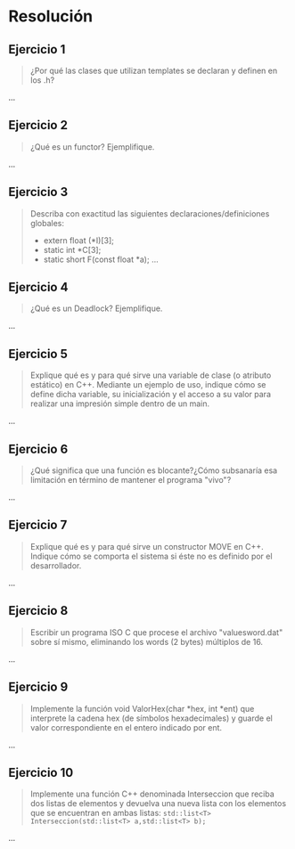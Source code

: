 # Resolución

## Ejercicio 1
> ¿Por qué las clases que utilizan templates se declaran y definen en los .h?

...

## Ejercicio 2
> ¿Qué es un functor? Ejemplifique.

...

## Ejercicio 3
> Describa con exactitud las siguientes declaraciones/definiciones globales:
> * extern float (*I)[3];
> * static int *C[3];
> * static short F(const float *a);
...

## Ejercicio 4
> ¿Qué es un Deadlock? Ejemplifique.

...

## Ejercicio 5
> Explique qué es y para qué sirve una variable de clase (o atributo estático) en C++. Mediante un ejemplo de uso, indique cómo se define dicha variable, su inicialización y el acceso a su valor para realizar una impresión simple dentro de un main.

...

## Ejercicio 6
> ¿Qué significa que una función es blocante?¿Cómo subsanaría esa limitación en término de mantener el programa "vivo"?

...

## Ejercicio 7
> Explique qué es y para qué sirve un constructor MOVE en C++. Indique cómo se comporta el sistema si éste no es definido por el desarrollador.

...

## Ejercicio 8
> Escribir un programa ISO C que procese el archivo "valuesword.dat" sobre sí mismo, eliminando los words (2 bytes) múltiplos de 16.

...

## Ejercicio 9
> Implemente la función void ValorHex(char *hex, int *ent) que interprete la cadena hex (de símbolos hexadecimales) y guarde el valor correspondiente en el entero indicado por ent.

...

## Ejercicio 10
> Implemente una función C++ denominada Interseccion que reciba dos listas de elementos y devuelva una nueva lista con los elementos que se encuentran en ambas listas:
> `std::list<T> Interseccion(std::list<T> a,std::list<T> b);`

...